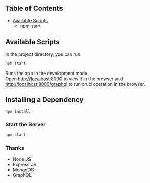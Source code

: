 
## Table of Contents
- [Available Scripts](#available-scripts)
  - [npm start](#npm-start)


## Available Scripts

In the project directory, you can run:

```sh
npm start
```

Runs the app in the development mode.<br>
Open [http://localhost:8000](http://localhost:8000) to view it in the browser and [http://localhost:8000/graphql](http://localhost:8000/graphql) to run crud operation in the browser. 

## Installing a Dependency


```sh
npm install 
```

### Start the Server

```sh
npm start
```

### Thanks

- Node JS
- Express JS
- MongoDB
- GraphQL

